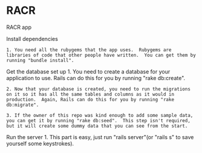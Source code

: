 # RACR
RACR app


Install dependencies

	1. You need all the rubygems that the app uses.  Rubygems are libraries of code that other people have written.  You can get them by running "bundle install".



Get the database set up
	1. You need to create a database for your application to use.  Rails can do this for you by running "rake db:create".

	2. Now that your database is created, you need to run the migrations on it so it has all the same tables and columns as it would in production.  Again, Rails can do this for you by running "rake db:migrate".
	
	3. If the owner of this repo was kind enough to add some sample data, you can get it by running "rake db:seed".  This step isn't required, but it will create some dummy data that you can see from the start.



Run the server
	1. This part is easy, just run "rails server"(or "rails s" to save yourself some keystrokes).
